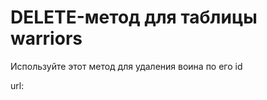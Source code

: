 # DELETE-метод для таблицы warriors

Используйте этот метод для удаления воина по его id

url: [](http://127.0.0.1:8000/war/warriors/delete/<int:pk>/)